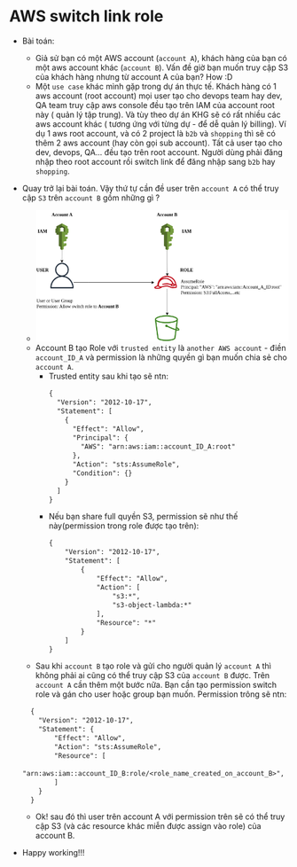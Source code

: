 # AWS switch link role

- Bài toán: 
  - Giả sử bạn có một AWS account (`account A`), khách hàng của bạn có một aws account khác (`account B`). Vấn đề giờ bạn muốn truy cập S3 của khách hàng nhưng từ account A của bạn? How :D 
  - Một `use case` khác mình gặp trong dự án thực tế. Khách hàng có 1 aws account (root account) mọi user tạo cho devops team hay dev, QA team truy cập aws console đều tạo trên IAM của account root này ( quản lý tập trung). Và tùy theo dự án KHG sẽ có rất nhiều các aws account khác ( tương ứng với từng dự - để dễ quản lý billing). Ví dụ 1 aws root account, và có 2 project là `b2b` và `shopping` thì sẽ có thêm 2 aws account (hay còn gọi sub account). Tất cả user tạo cho dev, devops, QA... đều tạo trên root account. Người dùng phải đăng nhập theo root account rồi switch link để đăng nhập sang `b2b` hay `shopping`.

- Quay trở lại bài toán. Vậy thứ tự cần đề user trên `account A` có thể truy cập `S3` trên `account B` gồm những gì ?
  - ![aws-switch-link-role](../../images/20211201-003900-aws-switch-link-role.png)
  - Account B tạo Role với `trusted entity` là `another AWS account` - điền `account_ID_A` và permission là những quyền gì bạn muốn chia sẻ cho `account A`.
    - Trusted entity sau khi tạo sẽ ntn:
      ```
      {
        "Version": "2012-10-17",
        "Statement": [
          {
            "Effect": "Allow",
            "Principal": {
              "AWS": "arn:aws:iam::account_ID_A:root"
            },
            "Action": "sts:AssumeRole",
            "Condition": {}
          }
        ]
      }
      ```
    - Nếu bạn share full quyền S3, permission sẽ như thế này(permission trong role được tạo trên):
      ```
      {
          "Version": "2012-10-17",
          "Statement": [
              {
                  "Effect": "Allow",
                  "Action": [
                      "s3:*",
                      "s3-object-lambda:*"
                  ],
                  "Resource": "*"
              }
          ]
      }
      ```
  - Sau khi `account B` tạo role và gửi cho người quản lý `account A` thì không phải ai cũng có thể truy cập S3 của `account B` được. Trên `account A` cần thêm một bước nữa. Bạn cần tạo permission switch role và gán cho user hoặc group bạn muốn. Permission trông sẽ ntn:
  ```
    {
      "Version": "2012-10-17",
      "Statement": {
          "Effect": "Allow",
          "Action": "sts:AssumeRole",
          "Resource": [
              "arn:aws:iam::account_ID_B:role/<role_name_created_on_account_B>",
          ]
      }
    }
  ```
  - Ok! sau đó thì user trên account A với permission trên sẽ có thể truy cập S3 (và các resource khác miễn được assign vào role) của account B.

- Happy working!!!